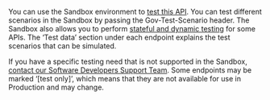 You can use the Sandbox environment to [test this API](https://developer.service.hmrc.gov.uk/api-documentation/docs/testing). You can test different scenarios in the Sandbox by passing the Gov-Test-Scenario header. The Sandbox also allows you to perform [stateful and dynamic testing](https://developer.qa.tax.service.gov.uk/guides/income-tax-mtd-end-to-end-service-guide/documentation/how-to-integrate.html#sandbox-testing) for some APIs. The ‘Test data’ section under each endpoint explains the test scenarios that can be simulated. 

If you have a specific testing need that is not supported in the Sandbox, [contact our Software Developers Support Team](https://developer.service.hmrc.gov.uk/developer/support). Some endpoints may be marked ‘[test only]’, which means that they are not available for use in Production and may change.